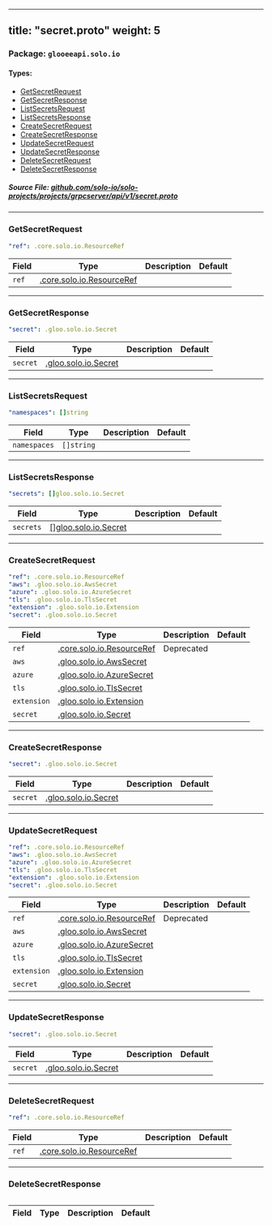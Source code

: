 
---
title: "secret.proto"
weight: 5
---

<!-- Code generated by solo-kit. DO NOT EDIT. -->


### Package: `glooeeapi.solo.io` 
#### Types:


- [GetSecretRequest](#getsecretrequest)
- [GetSecretResponse](#getsecretresponse)
- [ListSecretsRequest](#listsecretsrequest)
- [ListSecretsResponse](#listsecretsresponse)
- [CreateSecretRequest](#createsecretrequest)
- [CreateSecretResponse](#createsecretresponse)
- [UpdateSecretRequest](#updatesecretrequest)
- [UpdateSecretResponse](#updatesecretresponse)
- [DeleteSecretRequest](#deletesecretrequest)
- [DeleteSecretResponse](#deletesecretresponse)
  



##### Source File: [github.com/solo-io/solo-projects/projects/grpcserver/api/v1/secret.proto](https://github.com/solo-io/solo-projects/blob/master/projects/grpcserver/api/v1/secret.proto)





---
### GetSecretRequest



```yaml
"ref": .core.solo.io.ResourceRef

```

| Field | Type | Description | Default |
| ----- | ---- | ----------- |----------- | 
| `ref` | [.core.solo.io.ResourceRef](../../../../../../solo-kit/api/v1/ref.proto.sk#resourceref) |  |  |




---
### GetSecretResponse



```yaml
"secret": .gloo.solo.io.Secret

```

| Field | Type | Description | Default |
| ----- | ---- | ----------- |----------- | 
| `secret` | [.gloo.solo.io.Secret](../../../../../../gloo/projects/gloo/api/v1/secret.proto.sk#secret) |  |  |




---
### ListSecretsRequest



```yaml
"namespaces": []string

```

| Field | Type | Description | Default |
| ----- | ---- | ----------- |----------- | 
| `namespaces` | `[]string` |  |  |




---
### ListSecretsResponse



```yaml
"secrets": []gloo.solo.io.Secret

```

| Field | Type | Description | Default |
| ----- | ---- | ----------- |----------- | 
| `secrets` | [[]gloo.solo.io.Secret](../../../../../../gloo/projects/gloo/api/v1/secret.proto.sk#secret) |  |  |




---
### CreateSecretRequest



```yaml
"ref": .core.solo.io.ResourceRef
"aws": .gloo.solo.io.AwsSecret
"azure": .gloo.solo.io.AzureSecret
"tls": .gloo.solo.io.TlsSecret
"extension": .gloo.solo.io.Extension
"secret": .gloo.solo.io.Secret

```

| Field | Type | Description | Default |
| ----- | ---- | ----------- |----------- | 
| `ref` | [.core.solo.io.ResourceRef](../../../../../../solo-kit/api/v1/ref.proto.sk#resourceref) | Deprecated |  |
| `aws` | [.gloo.solo.io.AwsSecret](../../../../../../gloo/projects/gloo/api/v1/secret.proto.sk#awssecret) |  |  |
| `azure` | [.gloo.solo.io.AzureSecret](../../../../../../gloo/projects/gloo/api/v1/secret.proto.sk#azuresecret) |  |  |
| `tls` | [.gloo.solo.io.TlsSecret](../../../../../../gloo/projects/gloo/api/v1/secret.proto.sk#tlssecret) |  |  |
| `extension` | [.gloo.solo.io.Extension](../../../../../../gloo/projects/gloo/api/v1/extensions.proto.sk#extension) |  |  |
| `secret` | [.gloo.solo.io.Secret](../../../../../../gloo/projects/gloo/api/v1/secret.proto.sk#secret) |  |  |




---
### CreateSecretResponse



```yaml
"secret": .gloo.solo.io.Secret

```

| Field | Type | Description | Default |
| ----- | ---- | ----------- |----------- | 
| `secret` | [.gloo.solo.io.Secret](../../../../../../gloo/projects/gloo/api/v1/secret.proto.sk#secret) |  |  |




---
### UpdateSecretRequest



```yaml
"ref": .core.solo.io.ResourceRef
"aws": .gloo.solo.io.AwsSecret
"azure": .gloo.solo.io.AzureSecret
"tls": .gloo.solo.io.TlsSecret
"extension": .gloo.solo.io.Extension
"secret": .gloo.solo.io.Secret

```

| Field | Type | Description | Default |
| ----- | ---- | ----------- |----------- | 
| `ref` | [.core.solo.io.ResourceRef](../../../../../../solo-kit/api/v1/ref.proto.sk#resourceref) | Deprecated |  |
| `aws` | [.gloo.solo.io.AwsSecret](../../../../../../gloo/projects/gloo/api/v1/secret.proto.sk#awssecret) |  |  |
| `azure` | [.gloo.solo.io.AzureSecret](../../../../../../gloo/projects/gloo/api/v1/secret.proto.sk#azuresecret) |  |  |
| `tls` | [.gloo.solo.io.TlsSecret](../../../../../../gloo/projects/gloo/api/v1/secret.proto.sk#tlssecret) |  |  |
| `extension` | [.gloo.solo.io.Extension](../../../../../../gloo/projects/gloo/api/v1/extensions.proto.sk#extension) |  |  |
| `secret` | [.gloo.solo.io.Secret](../../../../../../gloo/projects/gloo/api/v1/secret.proto.sk#secret) |  |  |




---
### UpdateSecretResponse



```yaml
"secret": .gloo.solo.io.Secret

```

| Field | Type | Description | Default |
| ----- | ---- | ----------- |----------- | 
| `secret` | [.gloo.solo.io.Secret](../../../../../../gloo/projects/gloo/api/v1/secret.proto.sk#secret) |  |  |




---
### DeleteSecretRequest



```yaml
"ref": .core.solo.io.ResourceRef

```

| Field | Type | Description | Default |
| ----- | ---- | ----------- |----------- | 
| `ref` | [.core.solo.io.ResourceRef](../../../../../../solo-kit/api/v1/ref.proto.sk#resourceref) |  |  |




---
### DeleteSecretResponse



```yaml

```

| Field | Type | Description | Default |
| ----- | ---- | ----------- |----------- | 





<!-- Start of HubSpot Embed Code -->
<script type="text/javascript" id="hs-script-loader" async defer src="//js.hs-scripts.com/5130874.js"></script>
<!-- End of HubSpot Embed Code -->
